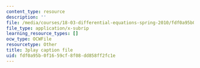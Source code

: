 ```yaml
---
content_type: resource
description: ''
file: /media/courses/18-03-differential-equations-spring-2010/fdf0a95b0f1659cf8f08dd858ff2fc1e_hEtWqTPPXuc.vtt
file_type: application/x-subrip
learning_resource_types: []
ocw_type: OCWFile
resourcetype: Other
title: 3play caption file
uid: fdf0a95b-0f16-59cf-8f08-dd858ff2fc1e
---
```

